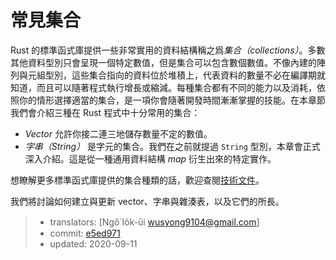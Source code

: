 # 常見集合

Rust 的標準函式庫提供一些非常實用的資料結構稱之爲*集合（collections）*。多數其他資料型別只會呈現一個特定數值，但是集合可以包含數個數值。不像內建的陣列與元組型別，這些集合指向的資料位於堆積上，代表資料的數量不必在編譯期就知道，而且可以隨著程式執行增長或縮減。每種集合都有不同的能力以及消耗，依照你的情形選擇適當的集合，是一項你會隨著開發時間漸漸掌握的技能。在本章節我們會介紹三種在 Rust 程式中十分常用的集合：

* *Vector* 允許你接二連三地儲存數量不定的數值。
* *字串（String）* 是字元的集合。我們在之前就提過 `String` 型別，本章會正式深入介紹。這是從一種通用資料結構 *map* 衍生出來的特定實作。

想瞭解更多標準函式庫提供的集合種類的話，歡迎查閱[技術文件][collections]。

[collections]: ../std/collections/index.html

我們將討論如何建立與更新 vector、字串與雜湊表，以及它們的所長。

> - translators: [Ngô͘ Io̍k-ūi <wusyong9104@gmail.com>]
> - commit: [e5ed971](https://github.com/rust-lang/book/blob/e5ed97128302d5fa45dbac0e64426bc7649a558c/src/ch08-00-common-collections.md)
> - updated: 2020-09-11
